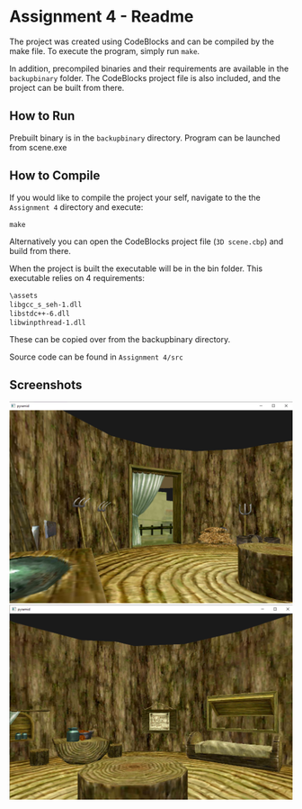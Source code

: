 # Assignment 4 - Readme



The project was created using CodeBlocks and can be compiled by the make file. To execute the program, simply run `make`.

In addition, precompiled binaries and their requirements are available in the `backupbinary` folder. The CodeBlocks project file is also included, and the project can be built from there.

## How to Run

Prebuilt binary is in the `backupbinary` directory. Program can be launched from scene.exe




## How to Compile
If you would like to compile the project your self, navigate to the the `Assignment 4` directory and execute:

```
make
```
Alternatively you can open the CodeBlocks project file (`3D scene.cbp`) and build from there.

When the project is built the executable will be in the bin folder. This executable relies on 4 requirements:

```
\assets
libgcc_s_seh-1.dll
libstdc++-6.dll
libwinpthread-1.dll
```

These can be copied over from the backupbinary directory.

Source code can be found in `Assignment 4/src`

## Screenshots

![Screenshot 1](./screenshot1.png)
![Screenshot 2](./screenshot2.png)
